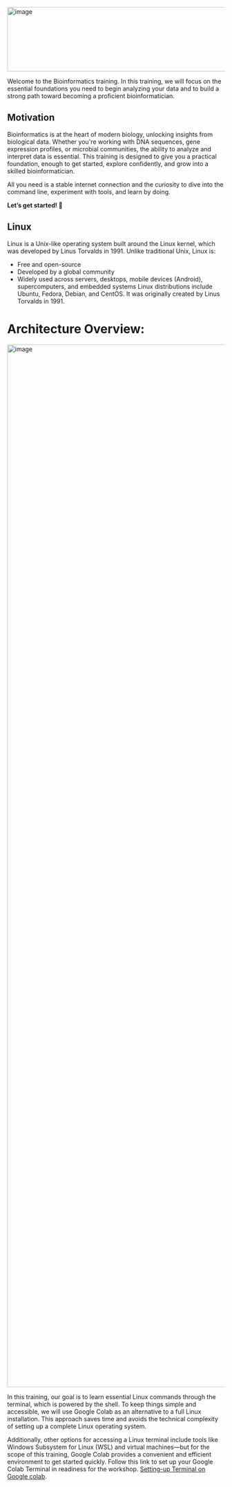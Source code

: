 <img width="867" height="149" alt="image" src="https://github.com/user-attachments/assets/43602f3f-96e9-4b0e-8ce2-5d663305f8f6" />

Welcome to the Bioinformatics training. In this training, we will focus on the essential foundations you need to begin analyzing your data and to build a strong path toward becoming a proficient bioinformatician.

## Motivation
Bioinformatics is at the heart of modern biology, unlocking insights from biological data. Whether you're working with DNA sequences, gene expression profiles, or microbial communities, the ability to analyze and 
interpret data is essential. This training is designed to give you a practical foundation, enough to get started, explore confidently, and grow into a skilled bioinformatician. 

All you need is a stable internet connection and the curiosity to dive into the command line, experiment with tools, and learn by doing. 

**Let’s get started! 🚀**

## Linux
Linux is a Unix-like operating system built around the Linux kernel, which was developed by Linus Torvalds in 1991. 
Unlike traditional Unix, Linux is:
- Free and open-source
- Developed by a global community
- Widely used across servers, desktops, mobile devices (Android), supercomputers, and embedded systems
Linux distributions include Ubuntu, Fedora, Debian, and CentOS. It was originally created by Linus Torvalds in 1991.

# Architecture Overview:

<img width="3095" height="2413" alt="image" src="https://github.com/user-attachments/assets/e1da644e-2fba-41f5-86ed-174a65994f94" />

In this training, our goal is to learn essential Linux commands through the terminal, which is powered by the shell. To keep things simple and accessible, we will use Google Colab as an alternative to a full Linux installation. This approach saves time and avoids the technical complexity of setting up a complete Linux operating system.

Additionally, other options for accessing a Linux terminal include tools like Windows Subsystem for Linux (WSL) and virtual machines—but for the scope of this training, Google Colab provides a convenient and efficient environment to get started quickly. Follow this link to set up your Google Colab Terminal in readiness for the workshop. [Setting-up Terminal on Google colab](https://youtu.be/pvUU3eVPU5U).



